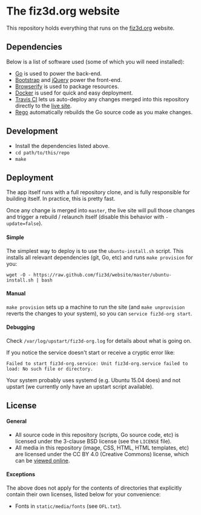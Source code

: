 # The fiz3d.org website

This repository holds everything that runs on the [fiz3d.org](https://fiz3d.org) website.

## Dependencies

Below is a list of software used (some of which you will need installed):

- [Go](https://golang.org) is used to power the back-end.
- [Bootstrap](https://getbootstrap.com) and [jQuery](https://jquery.com) power the front-end.
- [Browserify](https://browserify.org) is used to package resources.
- [Docker](https://www.docker.com) is used for quick and easy deployment.
- [Travis CI](https://travis-ci.org) lets us auto-deploy any changes merged into this repository directly to the [live site](https://fiz3d.org).
- [Rego](https://sourcegraph.com/github.com/sqs/rego) automatically rebuilds the Go source code as you make changes.

## Development

- Install the dependencies listed above.
- `cd path/to/this/repo`
- `make`

## Deployment

The app itself runs with a full repository clone, and is fully responsible for building itself. In practice, this is pretty fast.

Once any change is merged into `master`, the live site will pull those changes and trigger a rebuild / relaunch itself (disable this behavior with `-update=false`).

#### Simple

The simplest way to deploy is to use the `ubuntu-install.sh` script. This installs all relevant dependencies (git, Go, etc) and runs `make provision` for you:

```
wget -O - https://raw.github.com/fiz3d/website/master/ubuntu-install.sh | bash
```

#### Manual

`make provision` sets up a machine to run the site (and `make unprovision` reverts the changes to your system), so you can `service fiz3d-org start`.

#### Debugging

Check `/var/log/upstart/fiz3d-org.log` for details about what is going on.

If you notice the service doesn't start or receive a cryptic error like:

```
Failed to start fiz3d-org.service: Unit fiz3d-org.service failed to load: No such file or directory.
```

Your system probably uses systemd (e.g. Ubuntu 15.04 does) and not upstart (we currently only have an upstart script available).

## License

#### General

- All source code in this repository (scripts, Go source code, etc) is licensed under the 3-clause BSD license (see the `LICENSE` file).
- All media in this repository (image, CSS, HTML, HTML templates, etc) are licensed under the CC BY 4.0 (Creative Commons) license, which can be [viewed online](https://creativecommons.org/licenses/by/4.0/).

#### Exceptions

The above does not apply for the contents of directories that explicitly contain their own licenses, listed below for your convenience:

- Fonts in `static/media/fonts` (see `OFL.txt`).
